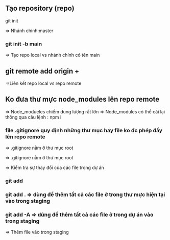 ## Tạo repository (repo)

git init

⇒ Nhánh chính:master

### git init -b main

⇒ Tạo repo local vs nhánh chính có tên main

## git remote add origin + <url repo>

⇒Liên kết repo local vs repo remote

## Ko đưa thư mực node_modules lên repo remote

=> Node_modueles chiếm dung lượng rất lớn
=> Node_modules có thể cài lại thông qua câu lệnh : npm i

### file .gitignore quy định những thư mục hay file ko đc phép đẩy lên repo remote

=> .gitignore nằm ở thư mục root

=> .gitignore nằm ở thư mục root

=> Kiểm tra sự thay đổi của các file trong dự án

### git add

### git add . => dùng để thêm tất cả các file ở trong thư mực hiện tại vào trong staging

### git add -A => dùng để thêm tất cả các file ở trong dự án vào trong staging

=> Thêm file vào trong staging
